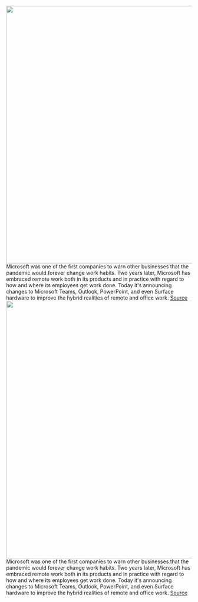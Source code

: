 <img src='https://cdn.vox-cdn.com/thumbor/dsC2ju6t4b-IVIFipmVEXZKyc5A=/0x0:2724x1691/1200x800/filters:focal(1145x629:1579x1063)/cdn.vox-cdn.com/uploads/chorus_image/image/70629435/RemoteCollaboration.0.jpg' width='700px' /><br/>
Microsoft was one of the first companies to warn other businesses that the pandemic would forever change work habits. Two years later, Microsoft has embraced remote work both in its products and in practice with regard to how and where its employees get work done. Today it's announcing changes to Microsoft Teams, Outlook, PowerPoint, and even Surface hardware to improve the hybrid realities of remote and office work.
<a href='https://www.theverge.com/2022/3/16/22980627/microsoft-outlook-teams-surface-hub-updates-hybrid-work'> Source <a/><img src='https://cdn.vox-cdn.com/thumbor/dsC2ju6t4b-IVIFipmVEXZKyc5A=/0x0:2724x1691/1200x800/filters:focal(1145x629:1579x1063)/cdn.vox-cdn.com/uploads/chorus_image/image/70629435/RemoteCollaboration.0.jpg' width='700px' /><br/>
Microsoft was one of the first companies to warn other businesses that the pandemic would forever change work habits. Two years later, Microsoft has embraced remote work both in its products and in practice with regard to how and where its employees get work done. Today it's announcing changes to Microsoft Teams, Outlook, PowerPoint, and even Surface hardware to improve the hybrid realities of remote and office work.
<a href='https://www.theverge.com/2022/3/16/22980627/microsoft-outlook-teams-surface-hub-updates-hybrid-work'> Source <a/>